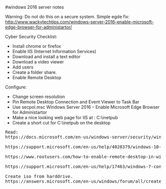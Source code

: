 #windows 2016 server notes

Warning: Do not do this on a secure system.
Simple egde fix: http://www.wackytechtips.com/windows-server-2016-enable-microsoft-edge-browser-for-administartor/


Cyber Security Checklist:
- Install chrome or firefox
- Enable IIS (Internet Information Services) 
- Download and install a text editor
- Download a video viewer
- Add users
- Create a folder share.
- Enable Remote Desktop

Configure:
- Change screen resolution
- Pin Remote Desktop Connection and Event Viewer to Task Bar
- Use secpol.msc Windows Server 2016 – Enable Microsoft Edge Browser for Administartor
- Make a nice looking web page for IIS at : C:\inetpub
- Create a short cut for C:\inetpub on the desktop

<pre>
Read:
https://docs.microsoft.com/en-us/windows-server/security/windows-services/security-guidelines-for-disabling-system-services-in-windows-server

https://support.microsoft.com/en-us/help/4028379/windows-10-how-to-use-remote-desktop

https://www.rootusers.com/how-to-enable-remote-desktop-in-windows-server-2016/

https://support.microsoft.com/en-us/help/17463/windows-7-connect-to-another-computer-remote-desktop-connection

Create iso from harddrive.
https://answers.microsoft.com/en-us/windows/forum/all/create-iso-copy-of-windows-10-installation/8f3357d5-2efc-496b-93d1-285779fe77fe
</pre>
